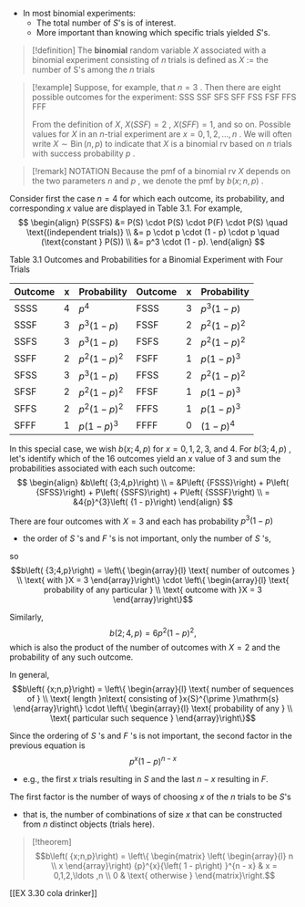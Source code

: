 - In most binomial experiments:
	- The total number of $S$'s is of interest.
	- More important than knowing which specific trials yielded $S$'s.

> [!definition]
> The **binomial** random variable $X$ associated with a binomial experiment consisting of $n$ trials is defined as
> $X$ := the number of $\mathrm{S}$'s among the $n$ trials

> [!example]
> Suppose, for example, that $n = 3$ . 
> Then there are eight possible outcomes for the experiment:
> SSS SSF SFS SFF FSS FSF FFS FFF
> 
> From the definition of $X$, $X\left( {SSF}\right) = 2$ , $X\left( {SFF}\right) = 1$, and so on.
> Possible values for $X$ in an $n$-trial experiment are $x = 0,1,2,\ldots ,n$ . 
> We will often write $X \sim \operatorname{Bin}\left( {n,p}\right)$ to indicate that $X$ is a binomial rv based on $n$ trials with success probability $p$ .

> [!remark] NOTATION 
> Because the pmf of a binomial rv $X$ depends on the two parameters $n$ and $p$ , we denote the pmf by $b\left( {x;n,p}\right)$ .

Consider first the case $n = 4$ for which each outcome, its probability, and corresponding $x$ value are displayed in Table 3.1. 
For example,
$$
\begin{align}
P(SSFS) &= P(S) \cdot P(S) \cdot P(F) \cdot P(S) \quad \text{(independent trials)} \\
&= p \cdot p \cdot (1 - p) \cdot p \quad (\text{constant } P(S)) \\
&= p^3 \cdot (1 - p).
\end{align}
$$

Table 3.1 
Outcomes and Probabilities for a Binomial Experiment with Four Trials

| Outcome | x   | Probability     | Outcome | x   | Probability    |
| ------- | --- | --------------- | ------- | --- | -------------- |
| SSSS    | 4   | $p^4$           | FSSS    | 3   | $p^3(1 - p)$   |
| SSSF    | 3   | $p^3(1 - p)$    | FSSF    | 2   | $p^2(1 - p)^2$ |
| SSFS    | 3   | $p^3(1 - p)$    | FSFS    | 2   | $p^2(1 - p)^2$ |
| SSFF    | 2   | $p^2(1 - p)^2$ | FSFF    | 1   | $p(1 - p)^3$   |
| SFSS    | 3   | $p^3(1 - p)$    | FFSS    | 2   | $p^2(1 - p)^2$ |
| SFSF    | 2   | $p^2(1 - p)^2$ | FFSF    | 1   | $p(1 - p)^3$   |
| SFFS    | 2   | $p^2(1 - p)^2$ | FFFS    | 1   | $p(1 - p)^3$   |
| SFFF    | 1   | $p(1 - p)^3$    | FFFF    | 0   | $(1 - p)^4$    |

In this special case, we wish $b\left( {x;4,p}\right)$ for $x = 0,1,2,3$, and 4. 
For $b\left( {3;4,p}\right)$ , let's identify which of the 16 outcomes yield an $x$ value of 3 and sum the probabilities associated with each such outcome:
$$
\begin{align}
&b\left( {3;4,p}\right) \\
= &P\left( {FSSS}\right) + P\left( {SFSS}\right) + P\left( {SSFS}\right) + P\left( {SSSF}\right) \\
= &4{p}^{3}\left( {1 - p}\right)
\end{align}
$$

There are four outcomes with $X = 3$ and each has probability ${p}^{3}\left( {1 - p}\right)$ 
- the order of $S$ 's and $F$ 's is not important, only the number of $S$ 's, 

so
$$b\left( {3;4,p}\right) = \left\{ \begin{array}{l} \text{ number of outcomes } \\ \text{ with }X = 3 \end{array}\right\} \cdot \left\{ \begin{array}{l} \text{ probability of any particular } \\ \text{ outcome with }X = 3 \end{array}\right\}$$

Similarly, $$b\left( {2;4,p}\right) = 6{p}^{2}{\left( 1 - p\right) }^{2} ,$$which is also the product of the number of outcomes with $X = 2$ and the probability of any such outcome.

In general,
$$b\left( {x;n,p}\right) = \left\{ \begin{array}{l} \text{ number of sequences of } \\ \text{ length }n\text{ consisting of }x{S}^{\prime }\mathrm{s} \end{array}\right\} \cdot \left\{ \begin{array}{l} \text{ probability of any } \\ \text{ particular such sequence } \end{array}\right\}$$

Since the ordering of $S$ 's and $F$ 's is not important, the second factor in the previous equation is $${p}^{x}{\left( 1 - p\right) }^{n - x}$$
- e.g., the first $x$ trials resulting in $S$ and the last $n - x$ resulting in $F$. 

The first factor is the number of ways of choosing $x$ of the $n$ trials to be $S$'s
- that is, the number of combinations of size $x$ that can be constructed from $n$ distinct objects (trials here).

> [!theorem]
> $$b\left( {x;n,p}\right) = \left\{ \begin{matrix} \left( \begin{array}{l} n \\ x \end{array}\right) {p}^{x}{\left( 1 - p\right) }^{n - x} & x = 0,1,2,\ldots ,n \\ 0 & \text{ otherwise } \end{matrix}\right.$$

[[EX 3.30 cola drinker]]